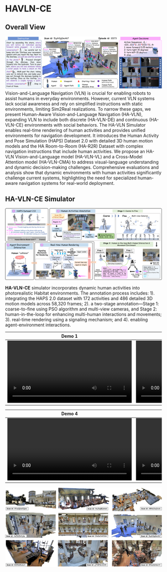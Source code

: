 # HAVLN-CE

## Overall View
<div align="center">
  <img src="demo/figs/task_define_final-1.png" alt="image" width="700"/>
</div>
Vision-and-Language Navigation (VLN) is crucial for enabling robots to assist humans in everyday environments. However, current VLN systems lack social awareness and rely on simplified instructions with static environments, limiting Sim2Real realizations. To narrow these gaps, we present Human-Aware Vision-and-Language Navigation (HA-VLN), expanding VLN to include both discrete (HA-VLN-DE) and continuous (HA-VLN-CE) environments with social behaviors. The HA-VLN Simulator enables real-time rendering of human activities and provides unified environments for navigation development. It introduces the Human Activity and Pose Simulation (HAPS) Dataset 2.0 with detailed 3D human motion models and the HA Room-to-Room (HA-R2R) Dataset with complex navigation instructions that include human activities. We propose an HA-VLN Vision-and-Language model (HA-VLN-VL) and a Cross-Model Attention model (HA-VLN-CMA) to address visual-language understanding and dynamic decision-making challenges. Comprehensive evaluations and analysis show that dynamic environments with human activities significantly challenge current systems, highlighting the need for specialized human-aware navigation systems for real-world deployment.

## HA-VLN-CE Simulator
<div align="center">
  <img src="demo/figs/simulator_draft_v2-1.png" alt="image" width="700"/>
</div>

**HA-VLN-CE** simulator incorporates dynamic human activities into photorealistic Habitat environments. The annotation process includes: 1). integrating the HAPS 2.0 dataset with 172 activities and 486 detailed 3D motion models across 58,320 frames; 2). a two-stage annotation—Stage 1: coarse-to-fine using PSO algorithm and multi-view cameras, and Stage 2: human-in-the-loop for enhancing multi-human interactions and movements; 3). real-time rendering using a signaling mechanism; and 4). enabling agent-environment interactions.


Demo 1|Demo 2|Demo 3
--|--|--
<video src="demo/vids/demo_1.mp4" width="400" controls="controls" />|<video src="demo/vids/demo_2.mp4" width="400" controls="controls" />|<video src="demo/vids/demo_3.mp4" width="400" controls="controls" /></video>


Demo 4|Demo 5|Demo 6
--|--|--
<video src="demo/vids/demo_4.mp4" width="400" controls="controls" />|<video src="demo/vids/demo_5.mp4" width="400" controls="controls" />|<video src="demo/vids/demo_6.mp4" width="400" controls="controls" /></video>

<div align="center">
  <img src="demo/figs/overview_example-1.png" alt="image2" width="700"/>
</div>